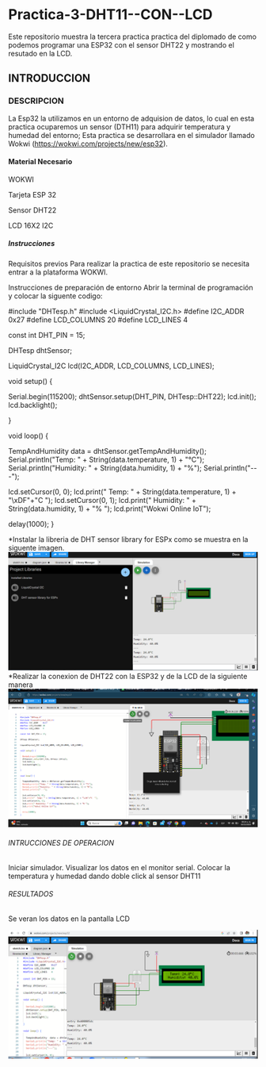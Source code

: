 # Practica-3-DHT11--CON--LCD
Este repositorio muestra la tercera practica practica del diplomado de como podemos programar una ESP32 con el sensor DHT22 y mostrando el resutado en la LCD.
## INTRODUCCION
### DESCRIPCION
La Esp32 la utilizamos en un entorno de adquision de datos, lo cual en esta practica ocuparemos un sensor (DTH11) para adquirir temperatura y humedad del entorno; Esta practica se desarrollara en el simulador llamado Wokwi (https://wokwi.com/projects/new/esp32).
#### Material Necesario 
WOKWI

Tarjeta ESP 32

Sensor DHT22

LCD 16X2 I2C

##### Instrucciones
Requisitos previos Para realizar la practica de este repositorio se necesita entrar a la plataforma WOKWI.

Instrucciones de preparación de entorno Abrir la terminal de programación y colocar la siguente codigo:

#include "DHTesp.h" #include <LiquidCrystal_I2C.h> #define I2C_ADDR 0x27 #define LCD_COLUMNS 20 #define LCD_LINES 4

const int DHT_PIN = 15;

DHTesp dhtSensor;

LiquidCrystal_I2C lcd(I2C_ADDR, LCD_COLUMNS, LCD_LINES);

void setup() {

Serial.begin(115200); dhtSensor.setup(DHT_PIN, DHTesp::DHT22); lcd.init(); lcd.backlight();

}

void loop() {

TempAndHumidity data = dhtSensor.getTempAndHumidity(); Serial.println("Temp: " + String(data.temperature, 1) + "°C"); Serial.println("Humidity: " + String(data.humidity, 1) + "%"); Serial.println("---");

lcd.setCursor(0, 0); lcd.print(" Temp: " + String(data.temperature, 1) + "\xDF"+"C "); lcd.setCursor(0, 1); lcd.print(" Humidity: " + String(data.humidity, 1) + "% "); lcd.print("Wokwi Online IoT");

delay(1000); }

*Instalar la libreria de DHT sensor library for ESPx como se muestra en la siguente imagen.
![](https://github.com/ArmandoGl98/Practica-3-DHT11--CON--LCD/blob/main/Captura%20de%20pantalla%202023-12-21%20195253.png) 
*Realizar la conexion de DHT22 con la ESP32 y de la LCD de la siguiente manera
![](https://github.com/ArmandoGl98/Practica-3-DHT11--CON--LCD/blob/main/Captura%20de%20pantalla%202023-12-16%20093427.png)
###### INTRUCCIONES DE OPERACION
Iniciar simulador.
Visualizar los datos en el monitor serial.
Colocar la temperatura y humedad dando doble click al sensor DHT11
 ###### RESULTADOS
 Se veran los datos en la pantalla LCD
 
![](https://github.com/ArmandoGl98/Practica-3-DHT11--CON--LCD/blob/main/Captura%20de%20pantalla%202023-12-21%20195320.png)
